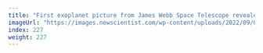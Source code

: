 ```yaml
---
title: "First exoplanet picture from James Webb Space Telescope revealed"
imageUrl: "https://images.newscientist.com/wp-content/uploads/2022/09/01152155/SEI_122413546.jpg?width=600"
index: 227
weight: 227
---
```

